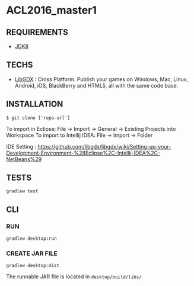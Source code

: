 # ACL2016_master1

## REQUIREMENTS

- [JDK8]

## TECHS

- [LibGDX] : Cross Platform. Publish your games on Windows, Mac, Linux, Android, iOS, BlackBerry and HTML5, all with the same code base.


## INSTALLATION

```
$ git clone ['repo-url']
```

To import in Eclipse: File -> Import -> General -> Existing Projects into Workspace
To import to Intellij IDEA: File -> Import -> Folder

IDE Setting : https://github.com/libgdx/libgdx/wiki/Setting-up-your-Development-Environment-%28Eclipse%2C-Intellij-IDEA%2C-NetBeans%29


## TESTS
```
gradlew test
```

## CLI

### RUN 

```
gradlew desktop:run
```

### CREATE JAR FILE

```
gradlew desktop:dist
```
The runnable JAR file is located in `desktop/build/libs/`





[LibGDX]: <https://libgdx.badlogicgames.com>
[JDK8]: <https://docs.oracle.com/javase/8/docs/technotes/guides/install/install_overview.html>
